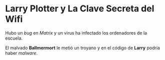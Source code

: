 # Larry Plotter y La Clave Secreta del Wifi

Hubo un *bug* en *Matrix* y un virus ha infectado
los ordenadores de la escuela.

El malvado **Ballmermort** le metió un troyano
y en el código de **Larry** podría haber *malware*.

